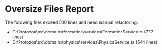 # Oversize Files Report

The following files exceed 500 lines and need manual refactoring:

- D:\Protozoa\src\domains\formation\services\FormationService.ts (737 lines)
- D:\Protozoa\src\domains\physics\services\PhysicsService.ts (544 lines)

